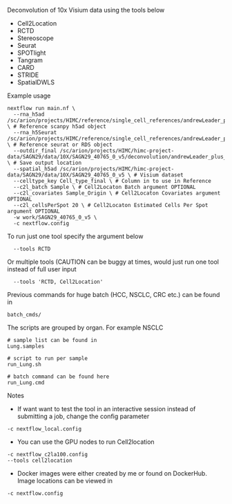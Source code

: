 Deconvolution of 10x Visium data using the tools below
* Cell2Location
* RCTD
* Stereoscope
* Seurat
* SPOTlight
* Tangram
* CARD
* STRIDE
* SpatialDWLS


Example usage

```
nextflow run main.nf \
  --rna_h5ad /sc/arion/projects/HIMC/reference/single_cell_references/andrewLeader_plus_GSE131907_lung/andrewLeader_plus_GSE131907_lung.h5ad \ # Reference scanpy h5ad object
  --rna_h5Seurat /sc/arion/projects/HIMC/reference/single_cell_references/andrewLeader_plus_GSE131907_lung/andrewLeader_plus_GSE131907_lung.rds \ # Reference seurat or RDS object
  --outdir_final /sc/arion/projects/HIMC/himc-project-data/SAGN29/data/10X/SAGN29_40765_0_v5/deconvolution/andrewLeader_plus_GSE131907_lung/ \ # Save output location
  --spatial_h5ad /sc/arion/projects/HIMC/himc-project-data/SAGN29/data/10X/SAGN29_40765_0_v5 \ # Visium dataset
  --celltype_key Cell_type_final \ # Column in to use in Reference
  --c2l_batch Sample \ # Cell2Locaton Batch argument OPTIONAL
  --c2l_covariates Sample_Origin \ # Cell2Locaton Covariates argument OPTIONAL
  --c2l_cellsPerSpot 20 \ # Cell2Locaton Estimated Cells Per Spot argument OPTIONAL
  -w work/SAGN29_40765_0_v5 \
  -c nextflow.config
```

To run just one tool specify the argument below
```
  --tools RCTD
```

Or multiple tools (CAUTION can be buggy at times, would just run one tool instead of full user input
```
  --tools 'RCTD, Cell2Location'
```

Previous commands for huge batch (HCC, NSCLC, CRC etc.) can be found in 
```
batch_cmds/
```

The scripts are grouped by organ. For example NSCLC
```
# sample list can be found in
Lung.samples

# script to run per sample
run_Lung.sh

# batch command can be found here
run_Lung.cmd
```

Notes
* If want want to test the tool in an interactive session instead of submitting a job, change the config parameter
```
-c nextflow_local.config
```
* You can use the GPU nodes to run Cell2location
```
-c nextflow_c2la100.config
--tools cell2location
```
* Docker images were either created by me or found on DockerHub. Image locations can be viewed in
```
-c nextflow.config
```



